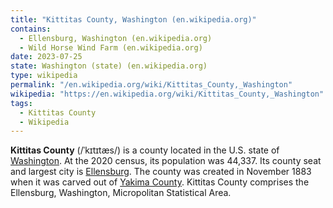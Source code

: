 ```yaml
---
title: "Kittitas County, Washington (en.wikipedia.org)"
contains:
  - Ellensburg, Washington (en.wikipedia.org)
  - Wild Horse Wind Farm (en.wikipedia.org)
date: 2023-07-25
state: Washington (state) (en.wikipedia.org)
type: wikipedia
permalink: "/en.wikipedia.org/wiki/Kittitas_County,_Washington"
wikipedia: "https://en.wikipedia.org/wiki/Kittitas_County,_Washington"
tags:
  - Kittitas County
  - Wikipedia
---
```

**Kittitas County** (/ˈkɪtɪtæs/) is a county located in the U.S. state of [Washington](/en.wikipedia.org/wiki/Washington_(state)). At the 2020 census, its population was 44,337. Its county seat and largest city is [Ellensburg](/en.wikipedia.org/wiki/Ellensburg,_Washington). The county was created in November 1883 when it was carved out of [Yakima County](/en.wikipedia.org/wiki/Yakima_County,_Washington). Kittitas County comprises the Ellensburg, Washington, Micropolitan Statistical Area.